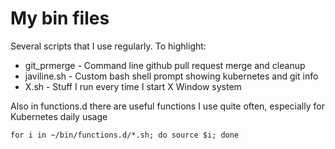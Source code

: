 # My bin files

Several scripts that I use regularly. To highlight:
* git_prmerge - Command line github pull request merge and cleanup
* javiline.sh - Custom bash shell prompt showing kubernetes and git info
* X.sh        - Stuff I run every time I start X Window system

Also in functions.d there are useful functions I use quite often, especially for Kubernetes daily usage
```
for i in ~/bin/functions.d/*.sh; do source $i; done
```
